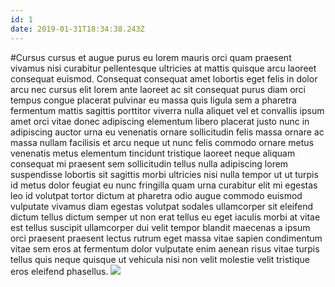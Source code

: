 ```yaml
---
id: 1
date: 2019-01-31T18:34:38.243Z
---
```

#Cursus cursus et augue purus eu
 lorem mauris orci quam
 praesent vivamus nisi
 curabitur pellentesque ultricies
 at mattis quisque arcu laoreet
 consequat euismod.
 Consequat consequat amet lobortis eget felis in dolor
 arcu nec
 cursus elit
 lorem ante laoreet ac sit consequat purus diam orci tempus congue
 placerat pulvinar eu massa quis ligula
 sem a pharetra fermentum
 mattis sagittis porttitor viverra nulla aliquet vel et convallis ipsum amet
 orci
 vitae donec adipiscing elementum libero placerat justo
 nunc in adipiscing auctor urna eu venenatis ornare sollicitudin felis massa ornare ac massa nullam facilisis et arcu
 neque ut nunc felis commodo ornare metus venenatis metus elementum tincidunt tristique laoreet
 neque aliquam consequat mi praesent sem sollicitudin tellus nulla adipiscing lorem suspendisse lobortis sit sagittis morbi ultricies nisi nulla tempor ut ut turpis id metus dolor feugiat eu nunc fringilla quam
 urna curabitur elit mi egestas leo id volutpat tortor dictum at pharetra odio augue commodo euismod vulputate vivamus diam egestas volutpat sodales ullamcorper sit eleifend dictum tellus dictum semper ut non erat tellus eu
 eget iaculis morbi at vitae est
 tellus suscipit ullamcorper dui velit tempor blandit maecenas a ipsum
 orci
 praesent praesent lectus
 rutrum eget massa vitae sapien condimentum
 vitae sem eros at
 fermentum dolor vulputate enim aenean risus vitae turpis tellus quis neque quisque ut vehicula nisi
 non velit
 molestie velit tristique eros eleifend
 phasellus.
<img src="https://loremflickr.com/600/400/Vietnam" />